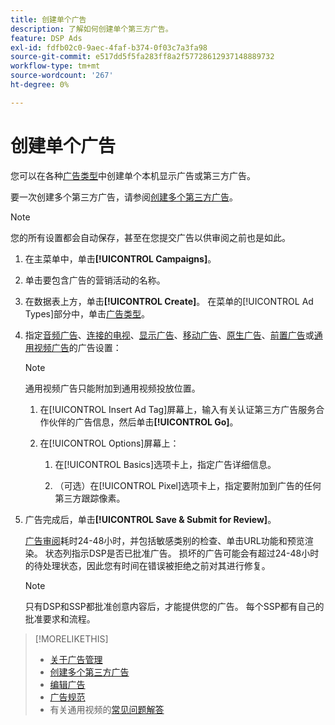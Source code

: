 ```yaml
---
title: 创建单个广告
description: 了解如何创建单个第三方广告。
feature: DSP Ads
exl-id: fdfb02c0-9aec-4faf-b374-0f03c7a3fa98
source-git-commit: e517dd5f5fa283ff8a2f57728612937148889732
workflow-type: tm+mt
source-wordcount: '267'
ht-degree: 0%

---
```


# 创建单个广告

您可以在各种[广告类型](ad-about.md#ad-types)中创建单个本机显示广告或第三方广告。

要一次创建多个第三方广告，请参阅[创建多个第三方广告](ad-create-multiple.md)。

>[!NOTE]
>
>您的所有设置都会自动保存，甚至在您提交广告以供审阅之前也是如此。

1. 在主菜单中，单击&#x200B;**[!UICONTROL Campaigns]**。

1. 单击要包含广告的营销活动的名称。

1. 在数据表上方，单击&#x200B;**[!UICONTROL Create]**。 在菜单的[!UICONTROL Ad Types]部分中，单击[广告类型](ad-about.md#ad-types)。

1. 指定[音频广告](ad-settings-audio.md)、[连接的电视](ad-settings-connected-tv.md)、[显示广告](ad-settings-display.md)、[移动广告](ad-settings-mobile.md)、[原生广告](ad-settings-native.md)、[前置广告](ad-settings-pre-roll.md)或[通用视频广告](ad-settings-universal-video.md)的广告设置：

   >[!NOTE]
   >
   >通用视频广告只能附加到通用视频投放位置。

   1. 在[!UICONTROL Insert Ad Tag]屏幕上，输入有关认证第三方广告服务合作伙伴的广告信息，然后单击&#x200B;**[!UICONTROL Go]**。

   1. 在[!UICONTROL Options]屏幕上：

      1. 在[!UICONTROL Basics]选项卡上，指定广告详细信息。

      1. （可选）在[!UICONTROL Pixel]选项卡上，指定要附加到广告的任何第三方跟踪像素。

1. 广告完成后，单击&#x200B;**[!UICONTROL Save & Submit for Review]**。

   [广告审阅](ad-about.md)耗时24-48小时，并包括敏感类别的检查、单击URL功能和预览渲染。 状态列指示DSP是否已批准广告。 损坏的广告可能会有超过24-48小时的待处理状态，因此您有时间在错误被拒绝之前对其进行修复。

   >[!NOTE]
   >
   >只有DSP和SSP都批准创意内容后，才能提供您的广告。 每个SSP都有自己的批准要求和流程。

>[!MORELIKETHIS]
>
>* [关于广告管理](ad-about.md)
>* [创建多个第三方广告](ad-create-multiple.md)
>* [编辑广告](ad-edit.md)
>* [广告规范](ad-specs.md)
>* 有关通用视频的[常见问题解答](/help/dsp/campaign-management/faq-universal-video.md)
